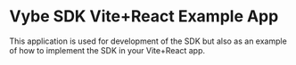 # Vybe SDK Vite+React Example App

This application is used for development of the SDK but also as an example of how to implement the SDK in your Vite+React app.
